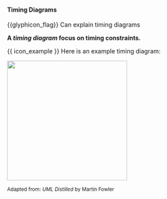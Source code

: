 <div id="title">

#### Timing Diagrams

</div>

<span id="prereqs"></span>

<span id="outcomes">{{glyphicon_flag}} Can explain timing diagrams</span>

<div id="body">

**A _timing diagram_ focus on timing constraints.**

<tip-box> 

{{ icon_example }} Here is an example timing diagram:

<img src="{{baseUrl}}/modeling/modelingBehaviors/timingDiagrams/images/diagram.png" height="280" />
<br>

<sub>Adapted from: _UML Distilled_ by Martin Fowler</sub>

</tip-box>

</div>

<div id="extras">
</div>